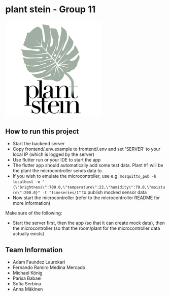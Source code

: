 # plant stein - Group 11

<img src="logo.png" width="60%">

## How to run this project

- Start the backend server
- Copy frontend/.env.example to frontend/.env and set 'SERVER' to your local IP (which is logged by the server)
- Use flutter run or your IDE to start the app
- The flutter app should automatically add some test data. Plant #1 will be the plant the microcontroller sends data to.
- If you wish to emulate the microcontroller, use e.g. `mosquitto_pub -h localhost -m "{\"brightness\":700.0,\"temperature\":22,\"humidity\":70.0,\"moisture\":200.0}" -t "timeseries/1"` to publish mocked sensor data
- Now start the microcontroller (refer to the microcontroller README for more information)

Make sure of the following:

- Start the server first, then the app (so that it can create mock data), then the microcontroller (so that the room/plant for the microcontroller data actually exists)

## Team Information

- Adam Faundez Laurokari
- Fernando Ramiro Medina Mercado
- Michael König
- Parisa Babaei
- Sofia Serbina
- Anna Mäkinen
